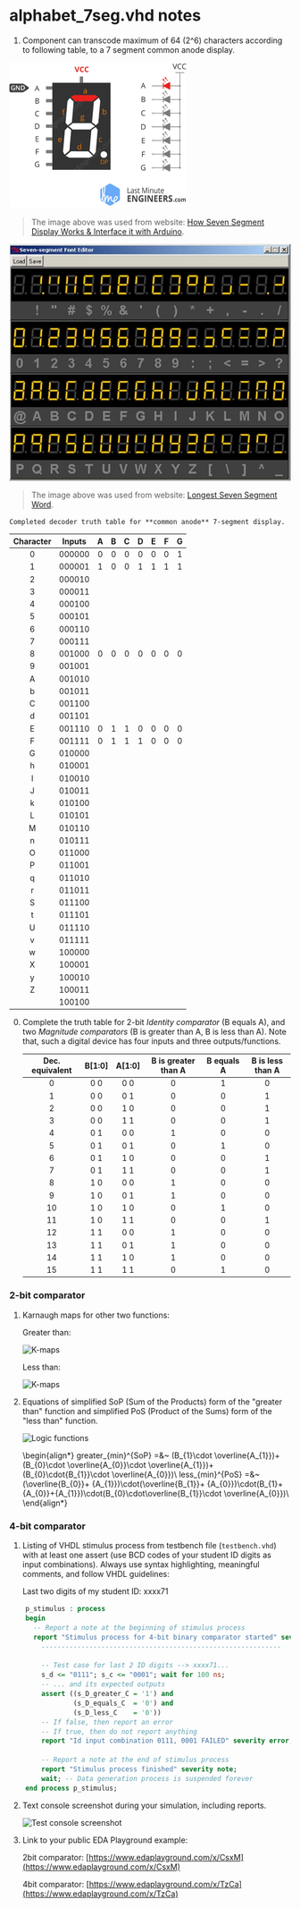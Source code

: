 # alphabet_7seg.vhd notes

1.  Component can transcode maximum of 64 (2^6) characters according to following table, to a 7 segment common anode display.

   ![7seg_commonAnode_display](../Images/Common-Anode-7-Segment-Display-Internal-Working.gif)
   > The image above was used from website: [How Seven Segment Display Works & Interface it with Arduino](https://lastminuteengineers.com/seven-segment-arduino-tutorial/).
   >

   ![Used_font](../Images/7-seg-Alphabet.jpg)
   > The image above was used from website: [Longest Seven Segment Word](https://codegolf.stackexchange.com/questions/173837/longest-seven-segment-word).
   >

    Completed decoder truth table for **common anode** 7-segment display.

   | **Character** | **Inputs** | **A** | **B** | **C** | **D** | **E** | **F** | **G** |
   | :-: | :-: | :-: | :-: | :-: | :-: | :-: | :-: | :-: |
   | 0 | 000000 | 0 | 0 | 0 | 0 | 0 | 0 | 1 |
   | 1 | 000001 | 1 | 0 | 0 | 1 | 1 | 1 | 1 |
   | 2 | 000010 |   |   |   |   |   |   |   |
   | 3 | 000011 |   |   |   |   |   |   |   |
   | 4 | 000100 |   |   |   |   |   |   |   |
   | 5 | 000101 |   |   |   |   |   |   |   |
   | 6 | 000110 |   |   |   |   |   |   |   |
   | 7 | 000111 |   |   |   |   |   |   |   |
   | 8 | 001000 | 0 | 0 | 0 | 0 | 0 | 0 | 0 |
   | 9 | 001001 |   |   |   |   |   |   |   |
   | A | 001010 |   |   |   |   |   |   |   |
   | b | 001011 |   |   |   |   |   |   |   |
   | C | 001100 |   |   |   |   |   |   |   |
   | d | 001101 |   |   |   |   |   |   |   |
   | E | 001110 | 0 | 1 | 1 | 0 | 0 | 0 | 0 |
   | F | 001111 | 0 | 1 | 1 | 1 | 0 | 0 | 0 |
   | G | 010000 |   |   |   |   |   |   |   |
   | h | 010001 |   |   |   |   |   |   |   |
   | I | 010010 |   |   |   |   |   |   |   |
   | J | 010011 |   |   |   |   |   |   |   |
   | k | 010100 |   |   |   |   |   |   |   |
   | L | 010101 |   |   |   |   |   |   |   |
   | M | 010110 |   |   |   |   |   |   |   |
   | n | 010111 |   |   |   |   |   |   |   |
   | O | 011000 |   |   |   |   |   |   |   |
   | P | 011001 |   |   |   |   |   |   |   |
   | q | 011010 |   |   |   |   |   |   |   |
   | r | 011011 |   |   |   |   |   |   |   |
   | S | 011100 |   |   |   |   |   |   |   |
   | t | 011101 |   |   |   |   |   |   |   |
   | U | 011110 |   |   |   |   |   |   |   |
   | v | 011111 |   |   |   |   |   |   |   |
   | w | 100000 |   |   |   |   |   |   |   |
   | X | 100001 |   |   |   |   |   |   |   |
   | y | 100010 |   |   |   |   |   |   |   |
   | Z | 100011 |   |   |   |   |   |   |   |
   |   | 100100 |   |   |   |   |   |   |   |


0. Complete the truth table for 2-bit *Identity comparator* (B equals A), and two *Magnitude comparators* (B is greater than A, B is less than A). Note that, such a digital device has four inputs and three outputs/functions.

   | **Dec. equivalent** | **B[1:0]** | **A[1:0]** | **B is greater than A** | **B equals A** | **B is less than A** |
   | :-: | :-: | :-: | :-: | :-: | :-: |
   |  0 | 0 0 | 0 0 | 0 | 1 | 0 |
   |  1 | 0 0 | 0 1 | 0 | 0 | 1 |
   |  2 | 0 0 | 1 0 | 0 | 0 | 1 |
   |  3 | 0 0 | 1 1 | 0 | 0 | 1 |
   |  4 | 0 1 | 0 0 | 1 | 0 | 0 |
   |  5 | 0 1 | 0 1 | 0 | 1 | 0 |
   |  6 | 0 1 | 1 0 | 0 | 0 | 1 |
   |  7 | 0 1 | 1 1 | 0 | 0 | 1 |
   |  8 | 1 0 | 0 0 | 1 | 0 | 0 |
   |  9 | 1 0 | 0 1 | 1 | 0 | 0 |
   | 10 | 1 0 | 1 0 | 0 | 1 | 0 |
   | 11 | 1 0 | 1 1 | 0 | 0 | 1 |
   | 12 | 1 1 | 0 0 | 1 | 0 | 0 |
   | 13 | 1 1 | 0 1 | 1 | 0 | 0 |
   | 14 | 1 1 | 1 0 | 1 | 0 | 0 |
   | 15 | 1 1 | 1 1 | 0 | 1 | 0 |

<a name="part0"></a>

### 2-bit comparator

1. Karnaugh maps for other two functions:

   Greater than:

   ![K-maps](images/kmap_greater.png)

   Less than:

   ![K-maps](images/kmap_less.png)

2. Equations of simplified SoP (Sum of the Products) form of the "greater than" function and simplified PoS (Product of the Sums) form of the "less than" function.

   ![Logic functions](images/equation.png)

   \begin{align*}
   greater_{min}^{SoP} =&~ (B_{1}\cdot \overline{A_{1}})+(B_{0}\cdot \overline{A_{0}}\cdot \overline{A_{1}})+(B_{0}\cdot{B_{1}}\cdot \overline{A_{0}})\\
   less_{min}^{PoS} =&~ (\overline{B_{0}}+ {A_{1}})\cdot(\overline{B_{1}}+ {A_{0}})\cdot(B_{1}+{A_{0}}+{A_{1}})\cdot(B_{0}\cdot\overline{B_{1}}\cdot \overline{A_{0}})\\
   \end{align*} 

### 4-bit comparator

1. Listing of VHDL stimulus process from testbench file (`testbench.vhd`) with at least one assert (use BCD codes of your student ID digits as input combinations). Always use syntax highlighting, meaningful comments, and follow VHDL guidelines:

   Last two digits of my student ID: xxxx71

```vhdl
    p_stimulus : process
    begin
      -- Report a note at the beginning of stimulus process
      report "Stimulus process for 4-bit binary comparator started" severity note;
		------------------------------------------------------------

        -- Test case for last 2 ID digits --> xxxx71...
        s_d <= "0111"; s_c <= "0001"; wait for 100 ns;
        -- ... and its expected outputs
        assert ((s_D_greater_C = '1') and
                (s_D_equals_C  = '0') and
                (s_D_less_C    = '0'))
        -- If false, then report an error
        -- If true, then do not report anything
        report "Id input combination 0111, 0001 FAILED" severity error; 

        -- Report a note at the end of stimulus process
        report "Stimulus process finished" severity note;
        wait; -- Data generation process is suspended forever
    end process p_stimulus;
```

2. Text console screenshot during your simulation, including reports.

   ![Test console screenshot](images/test_console.png)

3. Link to your public EDA Playground example:

   2bit comparator: [https://www.edaplayground.com/x/CsxM](https://www.edaplayground.com/x/CsxM)

   4bit comparator: [https://www.edaplayground.com/x/TzCa](https://www.edaplayground.com/x/TzCa)

   
